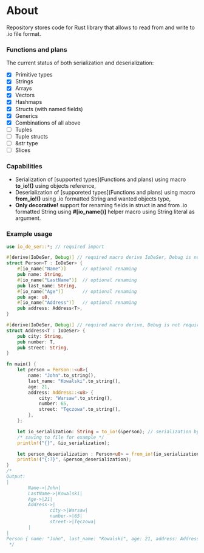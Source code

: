 # About
Repository stores code for Rust library that allows to read from and write to .io file format.

### Functions and plans
The current status of both serialization and deserialization:
- [X] Primitive types
- [X] Strings
- [X] Arrays
- [X] Vectors
- [X] Hashmaps
- [X] Structs (with named fields)
- [X] Generics
- [X] Combinations of all above
- [ ] Tuples
- [ ] Tuple structs
- [ ] &str type
- [ ] Slices

### Capabilities
 - Serialization of [supported types](Functions and plans) using macro **to_io!()** using objects reference,
 - Deserialization of [supporeted types](Functions and plans) using macro **from_io!()** using .io formatted String and wanted objects type,
 - **Only decorative!** support for renaming fields in struct in and from .io formatted String using **#[io_name()]** helper macro using String literal as argument.

### Example usage
```rust
use io_de_ser::*; // required import

#[derive(IoDeSer, Debug)] // required macro derive IoDeSer, Debug is not required
struct Person<T : IoDeSer> {
    #[io_name("Name")]		// optional renaming
    pub name: String,
    #[io_name("LastName")]	// optional renaming
    pub last_name: String,
    #[io_name("Age")]		// optional renaming
    pub age: u8,
    #[io_name("Address")]	// optional renaming
    pub address: Address<T>,
}

#[derive(IoDeSer, Debug)] // required macro derive, Debug is not required
struct Address<T : IoDeSer> {
    pub city: String,
    pub number: T,
    pub street: String,
}

fn main() {
    let person = Person::<u8>{
        name: "John".to_string(),
        last_name: "Kowalski".to_string(),
        age: 21,
        address: Address::<u8> {
            city: "Warsaw".to_string(),
            number: 65,
            street: "Tęczowa".to_string(),
        },
    };

    let io_serialization: String = to_io!(&person); // serialization by reference
    /* saving to file for example */
    println!("{}", &io_serialization);

    let person_deserialization : Person<u8> = from_io!(io_serialization, Person<u8>); // deserialization
    println!("{:?}", &person_deserialization);
}
/*
Output:
|
        Name->|John|
        LastName->|Kowalski|
        Age->|21|
        Address->|
                city->|Warsaw|
                number->|65|
                street->|Tęczowa|
        |
|
Person { name: "John", last_name: "Kowalski", age: 21, address: Address { city: "Warsaw", number: 65, street: "Tęczowa" } }
 */
```